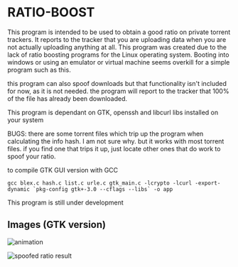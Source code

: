 
# RATIO-BOOST

This program is intended to be used to obtain a good ratio on private torrent trackers.
It reports to the tracker that you are uploading data when you are not actually uploading anything at all.
This program was created due to the lack of ratio boosting programs for the Linux operating system. Booting into windows or using
an emulator or virtual machine seems overkill for a simple program such as this.

this program can also spoof downloads but that functionality isn't included for now, as it is not needed. the program will report to the tracker
that 100% of the file has already been downloaded.

This program is dependant on GTK, openssh and libcurl libs installed on your system

BUGS:
there are some torrent files which trip up the program when calculating the info hash. I am not sure why. but it works with most torrent files.
if you find one that trips it up, just locate other ones that do work to spoof your ratio.

to compile GTK GUI version with GCC

    gcc blex.c hash.c list.c urle.c gtk_main.c -lcrypto -lcurl -export-dynamic `pkg-config gtk+-3.0 --cflags --libs` -o app

This program is still under development

## Images (GTK version)
![animation](https://i.imgur.com/uY6znXG.gif)

![spoofed ratio result](https://i.imgur.com/ApvQTT2.png)


